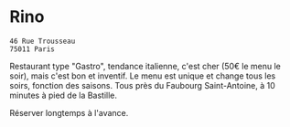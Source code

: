 # Rino

    46 Rue Trousseau
    75011 Paris

Restaurant type "Gastro", tendance italienne, c'est cher (50€ le menu le soir), mais c'est bon et inventif.
Le menu est unique et change tous les soirs, fonction des saisons.
Tous près du Faubourg Saint-Antoine, à 10 minutes à pied de la Bastille.

Réserver longtemps à l'avance.
